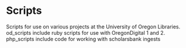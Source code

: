 # Scripts

Scripts for use on various projects at the University of Oregon Libraries.
od_scripts include ruby scripts for use with OregonDigital 1 and 2.
php_scripts include code for working with scholarsbank ingests
